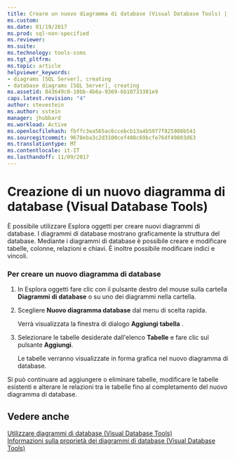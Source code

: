 ```yaml
---
title: Creare un nuovo diagramma di database (Visual Database Tools) | Microsoft Docs
ms.custom: 
ms.date: 01/19/2017
ms.prod: sql-non-specified
ms.reviewer: 
ms.suite: 
ms.technology: tools-ssms
ms.tgt_pltfrm: 
ms.topic: article
helpviewer_keywords:
- diagrams [SQL Server], creating
- database diagrams [SQL Server], creating
ms.assetid: 843649c0-10bb-4b6a-9369-6b10733381e9
caps.latest.revision: "4"
author: stevestein
ms.author: sstein
manager: jhubbard
ms.workload: Active
ms.openlocfilehash: fbffc3ea565ac6ccebcb13a4b5977f825908b541
ms.sourcegitcommit: 9678eba3c2d3100cef408c69bcfe76df49803d63
ms.translationtype: MT
ms.contentlocale: it-IT
ms.lasthandoff: 11/09/2017
---
```

# <a name="create-a-new-database-diagram-visual-database-tools"></a>Creazione di un nuovo diagramma di database (Visual Database Tools)
È possibile utilizzare Esplora oggetti per creare nuovi diagrammi di database. I diagrammi di database mostrano graficamente la struttura del database. Mediante i diagrammi di database è possibile creare e modificare tabelle, colonne, relazioni e chiavi. È inoltre possibile modificare indici e vincoli.  
  
### <a name="to-create-a-new-database-diagram"></a>Per creare un nuovo diagramma di database  
  
1.  In Esplora oggetti fare clic con il pulsante destro del mouse sulla cartella **Diagrammi di database** o su uno dei diagrammi nella cartella.  
  
2.  Scegliere **Nuovo diagramma database** dal menu di scelta rapida.  
  
    Verrà visualizzata la finestra di dialogo **Aggiungi tabella** .  
  
3.  Selezionare le tabelle desiderate dall'elenco **Tabelle** e fare clic sul pulsante **Aggiungi**.  
  
    Le tabelle verranno visualizzate in forma grafica nel nuovo diagramma di database.  
  
Si può continuare ad aggiungere o eliminare tabelle, modificare le tabelle esistenti e alterare le relazioni tra le tabelle fino al completamento del nuovo diagramma di database.  
  
## <a name="see-also"></a>Vedere anche  
[Utilizzare diagrammi di database &#40;Visual Database Tools&#41;](../../ssms/visual-db-tools/work-with-database-diagrams-visual-database-tools.md)  
[Informazioni sulla proprietà dei diagrammi di database &#40;Visual Database Tools&#41;](../../ssms/visual-db-tools/understand-database-diagram-ownership-visual-database-tools.md)  
  
